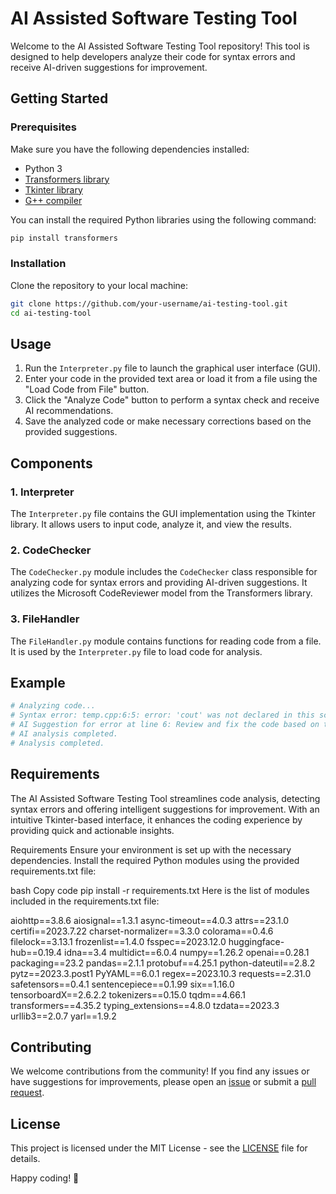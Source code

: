 # AI Assisted Software Testing Tool

Welcome to the AI Assisted Software Testing Tool repository! This tool is designed to help developers analyze their code for syntax errors and receive AI-driven suggestions for improvement.

## Getting Started

### Prerequisites

Make sure you have the following dependencies installed:

- Python 3
- [Transformers library](https://github.com/huggingface/transformers)
- [Tkinter library](https://docs.python.org/3/library/tkinter.html)
- [G++ compiler](https://gcc.gnu.org/)

You can install the required Python libraries using the following command:

```bash
pip install transformers
```

### Installation

Clone the repository to your local machine:

```bash
git clone https://github.com/your-username/ai-testing-tool.git
cd ai-testing-tool
```

## Usage

1. Run the `Interpreter.py` file to launch the graphical user interface (GUI).
2. Enter your code in the provided text area or load it from a file using the "Load Code from File" button.
3. Click the "Analyze Code" button to perform a syntax check and receive AI recommendations.
4. Save the analyzed code or make necessary corrections based on the provided suggestions.

## Components

### 1. Interpreter

The `Interpreter.py` file contains the GUI implementation using the Tkinter library. It allows users to input code, analyze it, and view the results.

### 2. CodeChecker

The `CodeChecker.py` module includes the `CodeChecker` class responsible for analyzing code for syntax errors and providing AI-driven suggestions. It utilizes the Microsoft CodeReviewer model from the Transformers library.

### 3. FileHandler

The `FileHandler.py` module contains functions for reading code from a file. It is used by the `Interpreter.py` file to load code for analysis.

## Example

```python
# Analyzing code...
# Syntax error: temp.cpp:6:5: error: 'cout' was not declared in this scope; did you mean 'std::cout'?
# AI Suggestion for error at line 6: Review and fix the code based on the reported syntax error.
# AI analysis completed.
# Analysis completed.
```

## Requirements

The AI Assisted Software Testing Tool streamlines code analysis, detecting syntax errors and offering intelligent suggestions for improvement. With an intuitive Tkinter-based interface, it enhances the coding experience by providing quick and actionable insights.

Requirements
Ensure your environment is set up with the necessary dependencies. Install the required Python modules using the provided requirements.txt file:

bash
Copy code
pip install -r requirements.txt
Here is the list of modules included in the requirements.txt file:

aiohttp==3.8.6
aiosignal==1.3.1
async-timeout==4.0.3
attrs==23.1.0
certifi==2023.7.22
charset-normalizer==3.3.0
colorama==0.4.6
filelock==3.13.1
frozenlist==1.4.0
fsspec==2023.12.0
huggingface-hub==0.19.4
idna==3.4
multidict==6.0.4
numpy==1.26.2
openai==0.28.1
packaging==23.2
pandas==2.1.1
protobuf==4.25.1
python-dateutil==2.8.2
pytz==2023.3.post1
PyYAML==6.0.1
regex==2023.10.3
requests==2.31.0
safetensors==0.4.1
sentencepiece==0.1.99
six==1.16.0
tensorboardX==2.6.2.2
tokenizers==0.15.0
tqdm==4.66.1
transformers==4.35.2
typing_extensions==4.8.0
tzdata==2023.3
urllib3==2.0.7
yarl==1.9.2


## Contributing

We welcome contributions from the community! If you find any issues or have suggestions for improvements, please open an [issue](https://github.com/your-username/ai-testing-tool/issues) or submit a [pull request](https://github.com/your-username/ai-testing-tool/pulls).

## License

This project is licensed under the MIT License - see the [LICENSE](LICENSE) file for details.

Happy coding! 🚀
